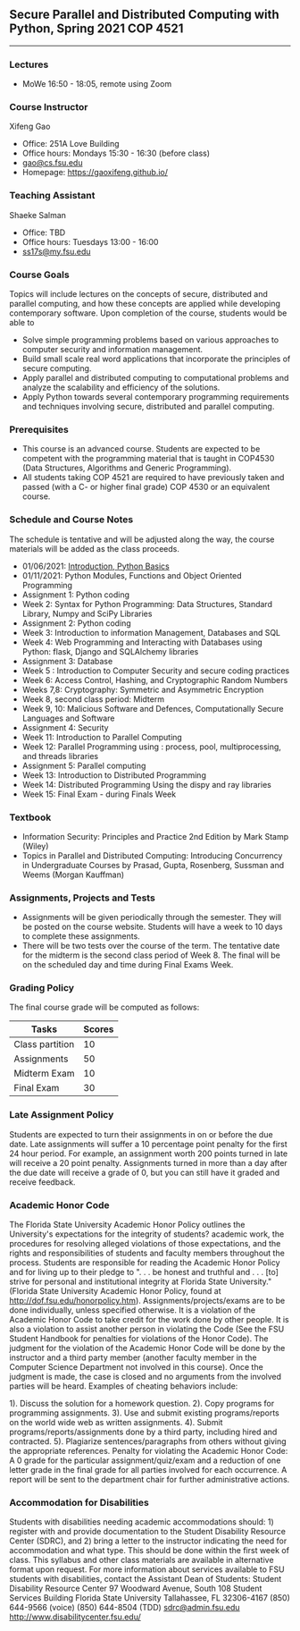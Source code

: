 ## Secure Parallel and Distributed Computing with Python, Spring 2021 COP 4521
-------------------------------------------------
### Lectures
- MoWe 16:50 - 18:05, remote using Zoom
### Course Instructor
Xifeng Gao
- Office: 251A Love Building
- Office hours: Mondays 15:30 - 16:30 (before class)
- gao@cs.fsu.edu
- Homepage: https://gaoxifeng.github.io/
### Teaching Assistant
Shaeke Salman
- Office: TBD
- Office hours: Tuesdays 13:00 - 16:00
- ss17s@my.fsu.edu

### Course Goals

Topics will include lectures on the concepts of secure, distributed and parallel computing, and how these concepts are applied while developing contemporary software. Upon completion of the course, students would be able to
- Solve simple programming problems based on various approaches to computer security and information management.
- Build small scale real word applications that incorporate the principles of secure computing.
- Apply parallel and distributed computing to computational problems and analyze the scalability and efficiency of the solutions. 
- Apply Python towards several contemporary programming requirements and techniques involving secure, distributed and parallel computing.
 

### Prerequisites
- This course is an advanced course. Students are expected to be competent with the programming material that is taught in COP4530 (Data Structures, Algorithms and Generic Programming).
- All students taking COP 4521 are required to have previously taken and passed (with a C- or higher final grade) COP 4530  or an equivalent course.

### Schedule and Course Notes 
The schedule is tentative and will be adjusted along the way, the course materials will be added as the class proceeds.
- 01/06/2021: [Introduction, Python Basics](https://github.com/FSU-ComputerGraphics/COP-4521-Secure-Parallel-and-Distributed-Computing-with-Python/blob/main/1.%20Introduction.pdf)
- 01/11/2021: Python Modules, Functions and Object Oriented Programming
- Assignment 1: Python coding
- Week 2: Syntax for Python Programming: Data Structures, Standard Library, Numpy and SciPy Libraries
- Assignment 2: Python coding
- Week 3: Introduction to information Management, Databases and SQL
- Week 4:  Web Programming and Interacting with Databases using Python: flask, Django and SQLAlchemy libraries
- Assignment 3: Database
- Week 5 : Introduction to Computer Security and secure coding practices
- Week 6: Access Control, Hashing, and Cryptographic Random Numbers
- Weeks 7,8: Cryptography: Symmetric and Asymmetric Encryption
- Week 8, second class period: Midterm
- Week 9, 10: Malicious Software and Defences, Computationally Secure Languages and Software
- Assignment 4: Security
- Week 11: Introduction to Parallel Computing
- Week 12: Parallel Programming using : process, pool, multiprocessing, and threads libraries
- Assignment 5: Parallel computing
- Week 13: Introduction to Distributed Programming
- Week 14: Distributed Programming Using the dispy and ray libraries
- Week 15: Final Exam - during Finals Week

### Textbook
- Information Security: Principles and Practice 2nd Edition by Mark Stamp (Wiley)
- Topics in Parallel and Distributed Computing: Introducing Concurrency in Undergraduate Courses by Prasad, Gupta, Rosenberg, Sussman and Weems (Morgan Kauffman)

### Assignments, Projects and Tests
- Assignments will be given periodically through the semester. They will be posted on the course website. Students will have a week to 10 days to complete these assignments. 
- There will be two tests over the course of the term. The tentative date for the midterm is the second class period of Week 8. The final will be on the scheduled day and time during Final Exams Week.

### Grading Policy
The final course grade will be computed as follows:


|Tasks| Scores|
|---| ---|
|Class partition| 10 |
|Assignments| 50 |
|Midterm Exam| 10 |
|Final Exam|30|

### Late Assignment Policy
Students are expected to turn their assignments in on or before the due date. Late assignments will suffer a 10 percentage point penalty for the first 24 hour period. For example, an assignment worth 200 points turned in late will receive a 20 point penalty. Assignments turned in more than a day after the due date will receive a grade of 0, but you can still have it graded and receive feedback.

### Academic Honor Code
The Florida State University Academic Honor Policy outlines the University's expectations for the integrity of students? academic work, the procedures for resolving alleged violations of those expectations, and the rights and responsibilities of students and faculty members throughout the process.  Students are responsible for reading the Academic Honor Policy and for living up to their pledge to ". . . be honest and truthful and . . . [to] strive for personal and institutional integrity at Florida  State University." (Florida State University Academic Honor Policy, found at http://dof.fsu.edu/honorpolicy.htm). Assignments/projects/exams are to be done individually, unless specified otherwise. It is a violation of the Academic Honor Code to take credit for the work done by other people. It is also a violation to assist another person in violating the Code (See the FSU Student Handbook for penalties for violations of the Honor Code). The judgment for the violation of the Academic Honor Code will be done by the instructor and a third party member (another faculty member in the Computer Science Department not involved in this course). Once the judgment is made, the case is closed and no arguments from the involved parties will be heard. Examples of cheating behaviors include:

1). Discuss the solution for a homework question.
2). Copy programs for programming assignments.
3). Use and submit existing programs/reports on the world wide web as written assignments.
4). Submit programs/reports/assignments done by a third party, including hired and contracted.
5). Plagiarize sentences/paragraphs from others without giving the appropriate references.
Penalty for violating the Academic Honor Code: A 0 grade for the particular assignment/quiz/exam and a reduction of one letter grade in the final grade for all parties involved for each occurrence. A report will be sent to the department chair for further administrative actions. 
### Accommodation for Disabilities
Students with disabilities needing academic accommodations should: 1) register with and provide documentation to the Student Disability Resource Center (SDRC), and 2) bring a letter to the instructor indicating the need for accommodation and what type. This should be done within the first week of class. This syllabus and other class materials are available in alternative format upon request. For more information about services available to FSU students with disabilities, contact the Assistant Dean of Students:
Student Disability Resource Center
97 Woodward Avenue, South
108 Student Services Building
Florida State University
Tallahassee, FL 32306-4167
(850) 644-9566 (voice)
(850) 644-8504 (TDD)
sdrc@admin.fsu.edu
http://www.disabilitycenter.fsu.edu/

